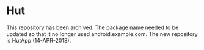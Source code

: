 # Hut
This repository has been archived.  The package name needed to be updated so that it no longer used android.example.com.
The new repository is HutApp (14-APR-2018).
